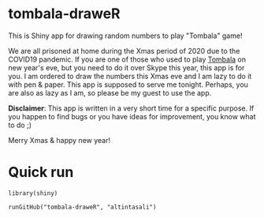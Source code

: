 # tombala-draweR
This is Shiny app for drawing random numbers to play "Tombala" game!

We are all prisoned at home during the Xmas period of 2020 due to the COVID19 pandemic. 
If you are one of those who used to play [Tombala](https://en.wikipedia.org/wiki/Tombola_(raffle)) on new year's eve, but you need to do it over Skype this year, this app is for you. 
I am ordered to draw the numbers this Xmas eve and I am lazy to do it with pen & paper. This app is supposed to serve me tonight. 
Perhaps, you are also as lazy as I am, so please be my guest to use the app. 

**Disclaimer**: This app is written in a very short time for a specific purpose. If you happen to find bugs or you have ideas for improvement, you know what to do ;)

Merry Xmas & happy new year!

# Quick run
```
library(shiny)

runGitHub("tombala-draweR", "altintasali")
```
